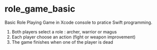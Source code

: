 # role_game_basic

Basic Role Playing Game in Xcode console to pratice Swift programming.

1. Both players select a role : archer, warrior or magus
2. Each player choose an action (fight or weapon improvement)
3. The game finishes when one of the player is dead

